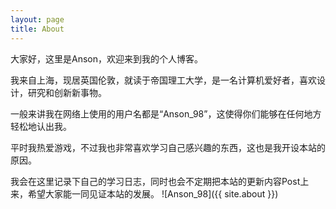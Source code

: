 ```yaml
---
layout: page
title: About
---
```

 大家好，这里是Anson，欢迎来到我的个人博客。
  
  我来自上海，现居英国伦敦，就读于帝国理工大学，是一名计算机爱好者，喜欢设计，研究和创新新事物。
  
  一般来讲我在网络上使用的用户名都是“Anson_98”，这使得你们能够在任何地方轻松地认出我。
  
  平时我热爱游戏，不过我也非常喜欢学习自己感兴趣的东西，这也是我开设本站的原因。
  
  我会在这里记录下自己的学习日志，同时也会不定期把本站的更新内容Post上来，希望大家能一同见证本站的发展。
![Anson_98]({{ site.about }})
